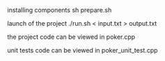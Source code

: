 installing components
sh prepare.sh

launch of the project
./run.sh < input.txt > output.txt

the project code can be viewed in 
poker.cpp

unit tests code can be viewed in 
poker_unit_test.cpp
